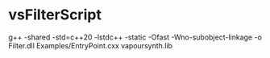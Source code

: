 # vsFilterScript
g++ -shared -std=c++20 -lstdc++ -static -Ofast -Wno-subobject-linkage -o Filter.dll Examples/EntryPoint.cxx vapoursynth.lib
